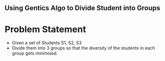 ## Using Gentics Algo to Divide Student into Groups ##
# Problem Statement #
* Given a set of Students S1, S2, S3
* Divide them into 3 groups so that the diversity of the students in each group gets minimised.
